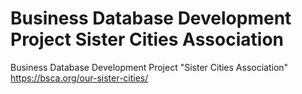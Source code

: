# Business Database Development Project Sister Cities Association
Business Database Development Project "Sister Cities Association" 
https://bsca.org/our-sister-cities/
